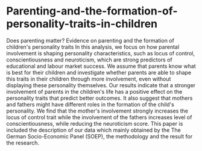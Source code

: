 # Parenting-and-the-formation-of-personality-traits-in-children
Does parenting matter? Evidence on parenting and the formation of children's personality traits  In this analysis, we focus on how parental involvement is shaping personality characteristics, such as locus of control, conscientiousness and neuroticism, which are strong predictors of educational and labour market success. We assume that parents know what is best for their children and investigate whether parents are able to shape this traits in their children through more involvement, even without displaying these personality themselves.  Our results indicate that a stronger involvement of parents in the children's life has a positive effect on the personality traits that predict better outcomes. It also suggest that mothers and fathers might have different roles in the formation of the child's personality. We find that the mother's involvement strongly increases the locus of control trait while the involvement of the fathers increases level of conscientiousness, while reducing the neuroticism score.  This paper is included the description of our data which mainly obtained by the The German Socio-Economic Panel (SOEP), the methodology and the result for the research.
